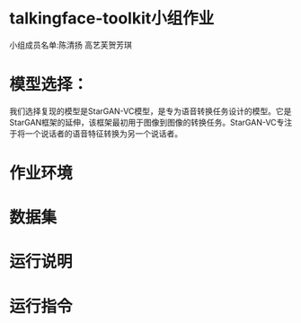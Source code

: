 # talkingface-toolkit小组作业
小组成员名单:陈清扬 高艺芙贺芳琪
# 模型选择：
我们选择复现的模型是StarGAN-VC模型，是专为语音转换任务设计的模型。它是StarGAN框架的延伸，该框架最初用于图像到图像的转换任务。StarGAN-VC专注于将一个说话者的语音特征转换为另一个说话者。
# 作业环境
# 数据集
# 运行说明
# 运行指令
